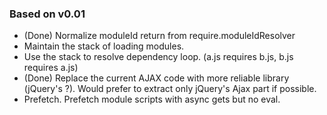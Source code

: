 
### Based on v0.01
* (Done) Normalize moduleId return from require.moduleIdResolver
* Maintain the stack of loading modules.
* Use the stack to resolve dependency loop. (a.js requires b.js, b.js requires a.js)
* (Done) Replace the current AJAX code with more reliable library (jQuery's ?). Would prefer to extract only jQuery's Ajax part if possible.
* Prefetch. Prefetch module scripts with async gets but no eval.




